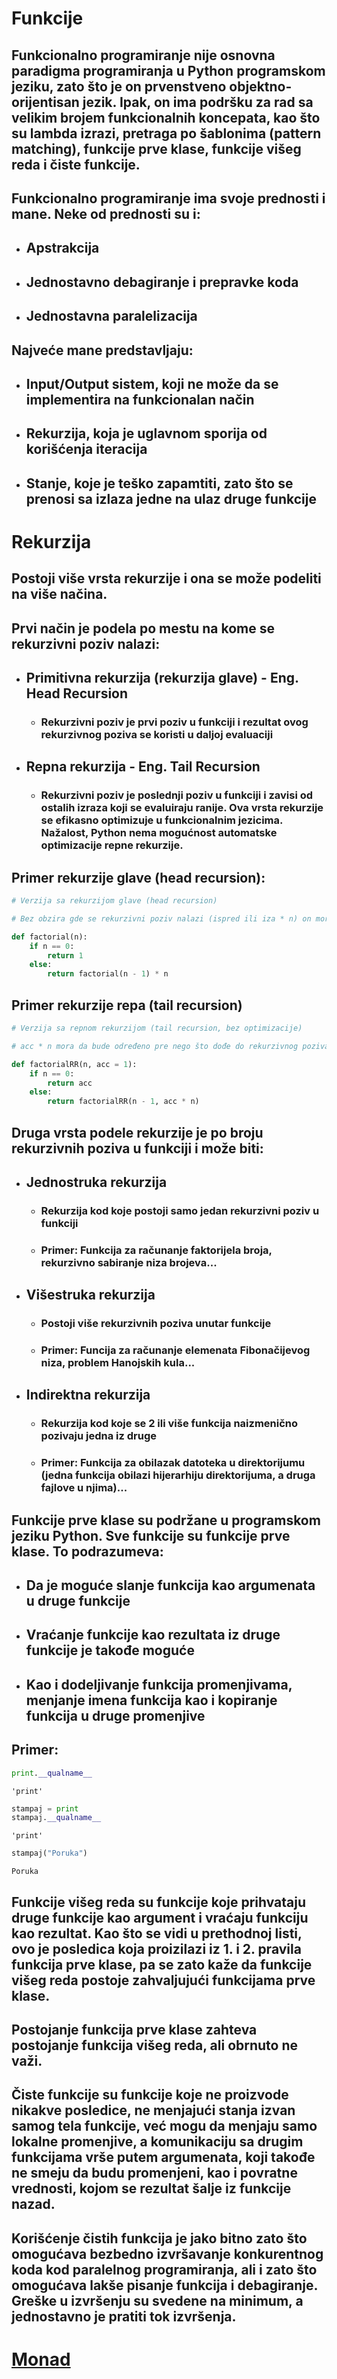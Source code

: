 # Funkcije

## Funkcionalno programiranje nije osnovna paradigma programiranja u Python programskom jeziku, zato što je on prvenstveno objektno-orijentisan jezik. Ipak, on ima podršku za rad sa velikim brojem funkcionalnih koncepata, kao što su lambda izrazi, pretraga po šablonima (pattern matching), funkcije prve klase, funkcije višeg reda i čiste funkcije.
## Funkcionalno programiranje ima svoje prednosti i mane. Neke od prednosti su i:
+ ## Apstrakcija
+ ## Jednostavno debagiranje i prepravke koda
+ ## Jednostavna paralelizacija
## Najveće mane predstavljaju:
- ## Input/Output sistem, koji ne može da se implementira na funkcionalan način
- ## Rekurzija, koja je uglavnom sporija od korišćenja iteracija
- ## Stanje, koje je teško zapamtiti, zato što se prenosi sa izlaza jedne na ulaz druge funkcije

# Rekurzija
## Postoji više vrsta rekurzije i ona se može podeliti na više načina.
## Prvi način je podela po mestu na kome se rekurzivni poziv nalazi:
 - ## Primitivna rekurzija (rekurzija glave) - Eng. Head Recursion
   - ### Rekurzivni poziv je prvi poziv u funkciji i rezultat ovog rekurzivnog poziva se koristi u daljoj evaluaciji
 - ## Repna rekurzija - Eng. Tail Recursion
   - ### Rekurzivni poziv je poslednji poziv u funkciji i zavisi od ostalih izraza koji se evaluiraju ranije. Ova vrsta rekurzije se efikasno optimizuje u funkcionalnim jezicima. Nažalost, Python nema mogućnost automatske optimizacije repne rekurzije.

## Primer rekurzije glave (head recursion):
```python
# Verzija sa rekurzijom glave (head recursion)

# Bez obzira gde se rekurzivni poziv nalazi (ispred ili iza * n) on mora da bude izvršen pre nego što možemo da znamo vrednost izraza, tako da se u ovom slučaju radi o rekurziji glave
```
```python
def factorial(n):
    if n == 0:
        return 1
    else:
        return factorial(n - 1) * n
```
## Primer rekurzije repa (tail recursion)

```python
# Verzija sa repnom rekurzijom (tail recursion, bez optimizacije)

# acc * n mora da bude određeno pre nego što dođe do rekurzivnog poziva, tako da se radi o rekurziji repa
```
```python
def factorialRR(n, acc = 1):
    if n == 0:
        return acc
    else:
        return factorialRR(n - 1, acc * n)
```

## Druga vrsta podele rekurzije je po broju rekurzivnih poziva u funkciji i može biti:
 - ## Jednostruka rekurzija
   - ### Rekurzija kod koje postoji samo jedan rekurzivni poziv u funkciji
   - ### Primer: Funkcija za računanje faktorijela broja, rekurzivno sabiranje niza brojeva...
 - ## Višestruka rekurzija
   - ### Postoji više rekurzivnih poziva unutar funkcije 
   - ### Primer: Funcija za računanje elemenata Fibonačijevog niza, problem Hanojskih kula...
 - ## Indirektna rekurzija
   - ### Rekurzija kod koje se 2 ili više funkcija naizmenično pozivaju jedna iz druge
   - ### Primer: Funkcija za obilazak datoteka u direktorijumu (jedna funkcija obilazi hijerarhiju direktorijuma, a druga fajlove u njima)...

## Funkcije prve klase su podržane u programskom jeziku Python. Sve funkcije su funkcije prve klase. To podrazumeva:
 - ## Da je moguće slanje funkcija kao argumenata u druge funkcije
 - ## Vraćanje funkcije kao rezultata iz druge funkcije je takođe moguće
 - ## Kao i dodeljivanje funkcija promenjivama, menjanje imena funkcija kao i kopiranje funkcija u druge promenjive

## Primer:
```python
print.__qualname__
```
```
'print'
```

```python
stampaj = print
stampaj.__qualname__
```
```
'print'
```

```python
stampaj("Poruka")
```
```
Poruka
```

## Funkcije višeg reda su funkcije koje prihvataju druge funkcije kao argument i vraćaju funkciju kao rezultat. Kao što se vidi u prethodnoj listi, ovo je posledica koja proizilazi iz 1. i 2. pravila funkcija prve klase, pa se zato kaže da funkcije višeg reda postoje zahvaljujući funkcijama prve klase.
## Postojanje funkcija prve klase zahteva postojanje funkcija višeg reda, ali obrnuto ne važi.

## Čiste funkcije su funkcije koje ne proizvode nikakve posledice, ne menjajući stanja izvan samog tela funkcije, već mogu da menjaju samo lokalne promenjive, a komunikaciju sa drugim funkcijama vrše putem argumenata, koji takođe ne smeju da budu promenjeni, kao i povratne vrednosti, kojom se rezultat šalje iz funkcije nazad.
## Korišćenje čistih funkcija je jako bitno zato što omogućava bezbedno izvršavanje konkurentnog koda kod paralelnog programiranja, ali i zato što omogućava lakše pisanje funkcija i debagiranje. Greške u izvršenju su svedene na minimum, a jednostavno je pratiti tok izvršenja.

# [Monad](Monad.md)